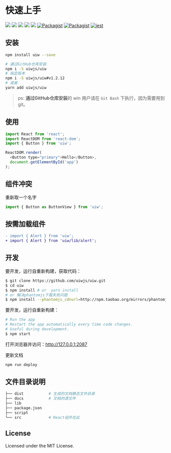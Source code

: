 快速上手
===

[![](https://api.travis-ci.org/uiwjs/uiw.svg?branch=master)](https://travis-ci.org/uiwjs/uiw/builds) [![](https://img.shields.io/github/issues/uiwjs/uiw.svg)](https://github.com/uiwjs/uiw/issues) [![](https://img.shields.io/github/forks/uiwjs/uiw.svg)](https://github.com/uiwjs/uiw/network) [![](https://img.shields.io/github/stars/uiwjs/uiw.svg)](https://github.com/uiwjs/uiw/stargazers) [![](https://img.shields.io/github/release/uiwjs/uiw.svg)](https://github.com/uiwjs/uiw/releases) [![Packagist](https://img.shields.io/dub/l/vibe-d.svg)](https://github.com/uiwjs/uiw) [![Packagist](https://img.shields.io/npm/v/uiw.svg)](https://www.npmjs.com/package/uiw) [![jest](https://facebook.github.io/jest/img/jest-badge.svg)](https://github.com/facebook/jest)

## 安装

```bash
npm install uiw --save

# 通过GitHub仓库安装
npm i -S uiwjs/uiw
# 指定版本
npm i -S uiwjs/uiw#v1.2.12
# 或者
yarn add uiwjs/uiw
```
> ps: **通过GitHub仓库安装**的 win 用户请在 `Git Bash` 下执行，因为需要用到 git。

## 使用

```js
import React from 'react';
import ReactDOM from 'react-dom';
import { Button } from 'uiw';

ReactDOM.render(
  <Button type="primary">Hello</Button>, 
  document.getElementById('app')
);
```

## 组件冲突

重新取一个名字

```js
import { Button as ButtonView } from 'uiw';
```

## 按需加载组件

```diff
- import { Alert } from 'uiw';
+ import { Alert } from 'uiw/lib/alert';
```

## 开发

要开发，运行自重新构建，获取代码：

```bash
$ git clone https://github.com/uiwjs/uiw.git
$ cd uiw
$ npm install # or  yarn install
# or 解决phantomjs下载失败问题
$ npm install --phantomjs_cdnurl=http://npm.taobao.org/mirrors/phantomjs
```

要开发，运行自重新构建：

```bash
# Run the app
# Restart the app automatically every time code changes. 
# Useful during development.
$ npm start
```

打开浏览器并访问：http://127.0.0.1:2087

更新文档

```bash
npm run deploy
```

## 文件目录说明

```bash
├── dist           # 生成的文档静态文件目录
├── docs           # 文档的源文件
├── lib            
├── package.json
├── script
└── src            # React组件在此
```

## License

Licensed under the MIT License.

